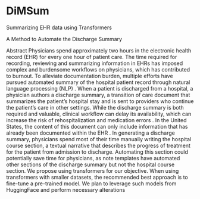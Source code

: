 # DiMSum
Summarizing EHR data using Transformers

A Method to Automate the Discharge Summary

Abstract
Physicians spend approximately two hours in the electronic health
record (EHR) for every one hour of patient care. The time required for
recording, reviewing and summarizing information in EHRs has imposed
complex and burdensome workflows on physicians, which has
contributed to burnout. To alleviate documentation burden, multiple
efforts have pursued automated summary of the hospital patient record
through natural language processing (NLP) . When a patient is
discharged from a hospital, a physician authors a discharge summary, a
transition of care document that summarizes the patient’s hospital stay
and is sent to providers who continue the patient’s care in other settings.
While the discharge summary is both required and valuable, clinical
workflow can delay its availability, which can increase the risk of
rehospitalization and medication errors . In the United States, the
content of this document can only include information that has already
been documented within the EHR . In generating a discharge summary,
physicians spend most of their time manually writing the hospital course
section, a textual narrative that describes the progress of treatment for
the patient from admission to discharge. Automating this section could
potentially save time for physicians, as note templates have automated
other sections of the discharge summary but not the hospital course
section.
We propose using transformers for our objective. When using
transformers with smaller datasets, the recommended best approach is
to fine-tune a pre-trained model. We plan to leverage such models from
HuggingFace and perform necessary alterations
